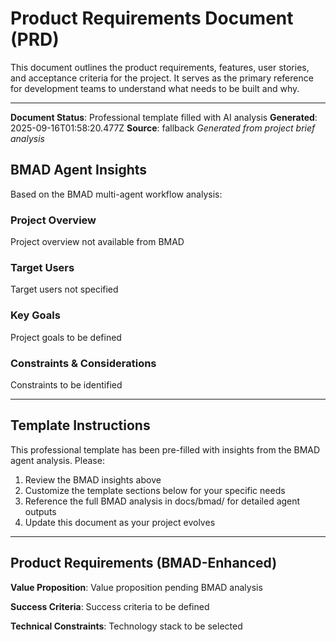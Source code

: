 # Product Requirements Document (PRD)

This document outlines the product requirements, features, user stories, and acceptance criteria for the project. It serves as the primary reference for development teams to understand what needs to be built and why.

---
**Document Status**: Professional template filled with AI analysis
**Generated**: 2025-09-16T01:58:20.477Z
**Source**: fallback
*Generated from project brief analysis*

## BMAD Agent Insights

Based on the BMAD multi-agent workflow analysis:

### Project Overview
Project overview not available from BMAD

### Target Users
Target users not specified

### Key Goals
Project goals to be defined

### Constraints & Considerations
Constraints to be identified

---

## Template Instructions

This professional template has been pre-filled with insights from the BMAD agent analysis. Please:

1. Review the BMAD insights above
2. Customize the template sections below for your specific needs
3. Reference the full BMAD analysis in docs/bmad/ for detailed agent outputs
4. Update this document as your project evolves

---

## Product Requirements (BMAD-Enhanced)

**Value Proposition**: Value proposition pending BMAD analysis

**Success Criteria**: Success criteria to be defined

**Technical Constraints**: Technology stack to be selected
